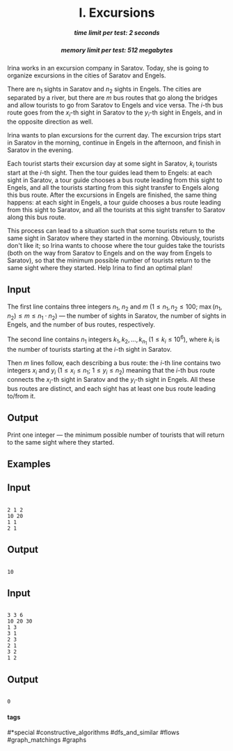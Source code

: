 <h1 style='text-align: center;'> I. Excursions</h1>

<h5 style='text-align: center;'>time limit per test: 2 seconds</h5>
<h5 style='text-align: center;'>memory limit per test: 512 megabytes</h5>

Irina works in an excursion company in Saratov. Today, she is going to organize excursions in the cities of Saratov and Engels.

There are $n_1$ sights in Saratov and $n_2$ sights in Engels. The cities are separated by a river, but there are $m$ bus routes that go along the bridges and allow tourists to go from Saratov to Engels and vice versa. The $i$-th bus route goes from the $x_i$-th sight in Saratov to the $y_i$-th sight in Engels, and in the opposite direction as well.

Irina wants to plan excursions for the current day. The excursion trips start in Saratov in the morning, continue in Engels in the afternoon, and finish in Saratov in the evening.

Each tourist starts their excursion day at some sight in Saratov, $k_i$ tourists start at the $i$-th sight. Then the tour guides lead them to Engels: at each sight in Saratov, a tour guide chooses a bus route leading from this sight to Engels, and all the tourists starting from this sight transfer to Engels along this bus route. After the excursions in Engels are finished, the same thing happens: at each sight in Engels, a tour guide chooses a bus route leading from this sight to Saratov, and all the tourists at this sight transfer to Saratov along this bus route.

This process can lead to a situation such that some tourists return to the same sight in Saratov where they started in the morning. Obviously, tourists don't like it; so Irina wants to choose where the tour guides take the tourists (both on the way from Saratov to Engels and on the way from Engels to Saratov), so that the minimum possible number of tourists return to the same sight where they started. Help Irina to find an optimal plan!

## Input

The first line contains three integers $n_1$, $n_2$ and $m$ ($1 \le n_1, n_2 \le 100$; $\max(n_1, n_2) \le m \le n_1 \cdot n_2$) — the number of sights in Saratov, the number of sights in Engels, and the number of bus routes, respectively.

The second line contains $n_1$ integers $k_1, k_2, \dots, k_{n_1}$ ($1 \le k_i \le 10^6$), where $k_i$ is the number of tourists starting at the $i$-th sight in Saratov.

Then $m$ lines follow, each describing a bus route: the $i$-th line contains two integers $x_i$ and $y_i$ ($1 \le x_i \le n_1$; $1 \le y_i \le n_2$) meaning that the $i$-th bus route connects the $x_i$-th sight in Saratov and the $y_i$-th sight in Engels. All these bus routes are distinct, and each sight has at least one bus route leading to/from it.

## Output

Print one integer — the minimum possible number of tourists that will return to the same sight where they started.

## Examples

## Input


```

2 1 2
10 20
1 1
2 1

```
## Output


```

10

```
## Input


```

3 3 6
10 20 30
1 3
3 1
2 3
2 1
3 2
1 2

```
## Output


```

0

```


#### tags 

#*special #constructive_algorithms #dfs_and_similar #flows #graph_matchings #graphs 